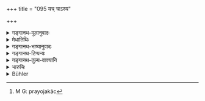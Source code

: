 +++
title = "095 यच् चाऽस्य"

+++

<details><summary>गङ्गानथ-मूलानुवादः</summary>

And whatever merit the man slain after having turned back may have earned for the next world,—all that his master takes off.—(95)
</details>

<details><summary>मेधातिथिः</summary>

**यच् चास्य सुकृतं किंचिद् भर्ता तत् सर्वम् आदत्त** इति । **अमुत्रार्थम् उपार्जितम्** । अर्थो ऽस्यास्तीत्य् अर्थः । अर्श आदित्वाच् अच् । अमुत्रामुष्मिंल् लोके यत् प्रयोजनं तद् अर्जितं तद् अस्य निष्फलं भवति । अमुत्रार्थो ऽस्येति वा अमुत्रार्थम् । व्यधिकरणो बहुव्रीहिः, गमकत्वात् प्रयोजकत्वाच्[^१३२] च ॥ ७.९५ ॥


[^१३२]:
     M G: prayojakāc
</details>

<details><summary>गङ्गानथ-भाष्यानुवादः</summary>

Whatever merit the man may have, all that his master takes off.

‘*Earned for the next world*.’—This shows that there is some purpose served. The term ‘*amutrārtham*’ is formed with the ‘*ach*’ affix, according to the rule governing the ‘*arshas* group’. The meaning is—‘what has been earned for some purpose to be fulfilled in the next world, becomes lost (nullified) for him’.

Or, the compound may be expounded as a *Bahuvrīhi*—‘that whose purpose or use pertains to the next world’. This explanation would be justified by the sense and also by its usefulness.—(95)
</details>

<details><summary>गङ्गानथ-टिप्पन्यः</summary>

This verse is quoted in *Vīramitrodaya* (Rājanīti, p. 408).
</details>

<details><summary>गङ्गानथ-तुल्य-वाक्यानि</summary>

**(verses 7.94-95)  
**

See Comparative notes for [Verse
7.94].
</details>

<details><summary>भारुचिः</summary>

राज्ञो ऽन्यस्यापि दण्डपुरुषस्य परावृत्तस्य् निन्दा श्लोकद्वयेनोक्ता, युक्ता च तन्निन्दा । यदर्थम् असौ ह्रियते तद् अकुर्वन् प्रत्यवेत्य् एव ॥ ७.९४–९५ ॥
</details>

<details><summary>Bühler</summary>

095	And whatever merit (a man) who is slain in flight may have gained for the next (world), all that his master takes.
</details>
